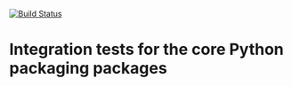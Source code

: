 [![Build Status](https://dev.azure.com/pypa/integration-test/_apis/build/status/integration-test-CI?branchName=master)](https://dev.azure.com/pypa/integration-test/_build/latest?definitionId=15&branchName=master)
# Integration tests for the core Python packaging packages
